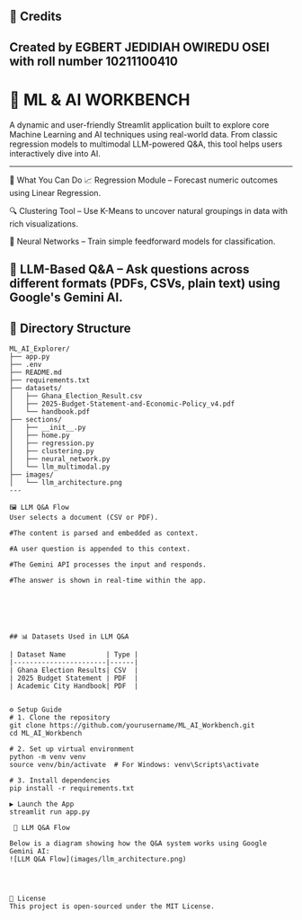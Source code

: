 ## 🧾 Credits

Created by **EGBERT JEDIDIAH OWIREDU OSEI** with roll number **10211100410** 
---

# 🧠 ML & AI WORKBENCH

A dynamic and user-friendly Streamlit application built to explore core Machine Learning and AI techniques using real-world data.
From classic regression models to multimodal LLM-powered Q&A, this tool helps users interactively dive into AI.

---
🚀 What You Can Do
📈 Regression Module – Forecast numeric outcomes using Linear Regression.

🔍 Clustering Tool – Use K-Means to uncover natural groupings in data with rich visualizations.

🧠 Neural Networks – Train simple feedforward models for classification.

🤖 LLM-Based Q&A – Ask questions across different formats (PDFs, CSVs, plain text) using Google's Gemini AI.
---

## 📁 Directory Structure

```
ML_AI_Explorer/
├── app.py
├── .env
├── README.md
├── requirements.txt
├── datasets/
│   ├── Ghana_Election_Result.csv
│   ├── 2025-Budget-Statement-and-Economic-Policy_v4.pdf
│   └── handbook.pdf
├── sections/
│   ├── __init__.py
│   ├── home.py
│   ├── regression.py
│   ├── clustering.py
│   ├── neural_network.py
│   └── llm_multimodal.py
├── images/
│   └── llm_architecture.png
---

🖼 LLM Q&A Flow
User selects a document (CSV or PDF).

#The content is parsed and embedded as context.

#A user question is appended to this context.

#The Gemini API processes the input and responds.

#The answer is shown in real-time within the app.






## 📊 Datasets Used in LLM Q&A

| Dataset Name          | Type |
|-----------------------|------|
| Ghana Election Results| CSV  | 
| 2025 Budget Statement | PDF  |  
| Academic City Handbook| PDF  |


⚙️ Setup Guide
# 1. Clone the repository
git clone https://github.com/yourusername/ML_AI_Workbench.git
cd ML_AI_Workbench

# 2. Set up virtual environment
python -m venv venv
source venv/bin/activate  # For Windows: venv\Scripts\activate

# 3. Install dependencies
pip install -r requirements.txt

▶️ Launch the App
streamlit run app.py

 🧠 LLM Q&A Flow

Below is a diagram showing how the Q&A system works using Google Gemini AI:
![LLM Q&A Flow](images/llm_architecture.png)




📜 License
This project is open-sourced under the MIT License.